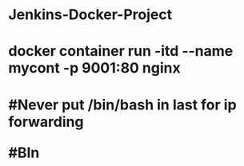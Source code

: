 # Jenkins-Docker-Project


<h1> docker container run -itd --name mycont -p 9001:80  nginx <h1>

#Never put /bin/bash in last for ip forwarding

#BIn

